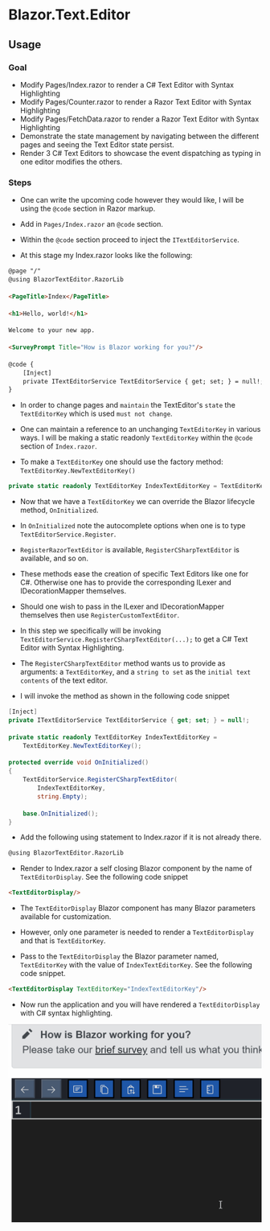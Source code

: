 # Blazor.Text.Editor

## Usage

### Goal

- Modify Pages/Index.razor to render a C# Text Editor with Syntax Highlighting
- Modify Pages/Counter.razor to render a Razor Text Editor with Syntax Highlighting
- Modify Pages/FetchData.razor to render a Razor Text Editor with Syntax Highlighting
- Demonstrate the state management by navigating between the different pages and seeing the Text Editor state persist.
- Render 3 C# Text Editors to showcase the event dispatching as typing in one editor modifies the others.

### Steps
- One can write the upcoming code however they would like, I will be using the `@code` section in Razor markup.

- Add in `Pages/Index.razor` an `@code` section.

- Within the `@code` section proceed to inject the `ITextEditorService`.

- At this stage my Index.razor looks like the following:

```html
@page "/"
@using BlazorTextEditor.RazorLib

<PageTitle>Index</PageTitle>

<h1>Hello, world!</h1>

Welcome to your new app.

<SurveyPrompt Title="How is Blazor working for you?"/>

@code {
    [Inject]
    private ITextEditorService TextEditorService { get; set; } = null!;
}
```

- In order to change pages and `maintain` the TextEditor's `state` the `TextEditorKey` which is used `must not change`.

- One can maintain a reference to an unchanging `TextEditorKey` in various ways. I will be making a static readonly `TextEditorKey` within the `@code` section of `Index.razor`.

- To make a `TextEditorKey` one should use the factory method: `TextEditorKey.NewTextEditorKey()`

```csharp
private static readonly TextEditorKey IndexTextEditorKey = TextEditorKey.NewTextEditorKey();
```

- Now that we have a `TextEditorKey` we can override the Blazor lifecycle method, `OnInitialized`.

- In `OnInitialized` note the autocomplete options when one is to type `TextEditorService.Register`.

- `RegisterRazorTextEditor` is available, `RegisterCSharpTextEditor` is available, and so on. 

- These methods ease the creation of specific Text Editors like one for C#. Otherwise one has to provide the corresponding ILexer and IDecorationMapper themselves.

- Should one wish to pass in the ILexer and IDecorationMapper themselves then use `RegisterCustomTextEditor`.

- In this step we specifically will be invoking `TextEditorService.RegisterCSharpTextEditor(...);` to get a C# Text Editor with Syntax Highlighting.

- The `RegisterCSharpTextEditor` method wants us to provide as arguments: a `TextEditorKey`, and a `string to set` as the `initial text contents` of the text editor.

- I will invoke the method as shown in the following code snippet

```csharp
[Inject]
private ITextEditorService TextEditorService { get; set; } = null!;

private static readonly TextEditorKey IndexTextEditorKey = 
    TextEditorKey.NewTextEditorKey();

protected override void OnInitialized()
{
    TextEditorService.RegisterCSharpTextEditor(
        IndexTextEditorKey,
        string.Empty);
    
    base.OnInitialized();
}
```

- Add the following using statement to Index.razor if it is not already there.

```html
@using BlazorTextEditor.RazorLib
```

- Render to Index.razor a self closing Blazor component by the name of `TextEditorDisplay`. See the following code snippet

```html
<TextEditorDisplay/>
```

- The `TextEditorDisplay` Blazor component has many Blazor parameters available for customization.

- However, only one parameter is needed to render a `TextEditorDisplay` and that is `TextEditorKey`.

- Pass to the `TextEditorDisplay` the Blazor parameter named, `TextEditorKey` with the value of `IndexTextEditorKey`. See the following code snippet.

```html
<TextEditorDisplay TextEditorKey="IndexTextEditorKey"/>
```

- Now run the application and you will have rendered a `TextEditorDisplay` with C# syntax highlighting.

![Rendered C# Text Editor](/Images/Gifs/10_usage-rendered.gif)

